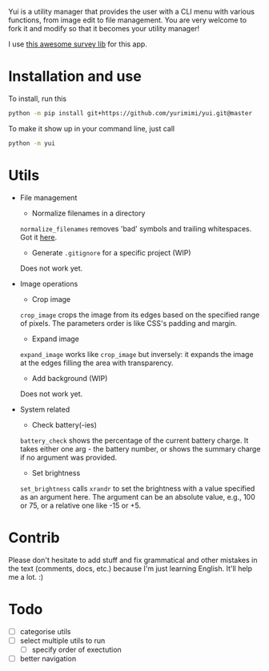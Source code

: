 Yui is a utility manager that provides the user with a CLI menu with various functions,
from image edit to file management. You are very welcome to fork it and modify so that it
becomes your utility manager!

I use [this awesome survey lib](https://github.com/Exahilosys/survey) for this app.

# Installation and use

To install, run this

```bash
python -m pip install git+https://github.com/yurimimi/yui.git@master
```

To make it show up in your command line, just call

```bash
python -m yui
```

# Utils

- File management

  - Normalize filenames in a directory

  `normalize_filenames` removes 'bad' symbols and trailing whitespaces. Got it [here](https://github.com/django/django/blob/ca5cd3e3e8e53f15e68ccd727ec8fe719cc48099/django/utils/text.py#L269).

  - Generate `.gitignore` for a specific project (WIP)

  Does not work yet.

- Image operations

  - Crop image

  `crop_image` crops the image from its edges based on the specified range of pixels.
  The parameters order is like CSS's padding and margin.

  - Expand image

  `expand_image` works like `crop_image` but inversely: it expands the image at the edges
  filling the area with transparency.

  - Add background (WIP)

  Does not work yet.

- System related

  - Check battery(-ies)

  `battery_check` shows the percentage of the current battery charge. It takes either one
  arg - the battery number, or shows the summary charge if no argument was provided.

  - Set brightness

  `set_brightness` calls `xrandr` to set the brightness with a value specified as an argument
  here. The argument can be an absolute value, e.g., 100 or 75, or a relative one like -15
  or +5.

# Contrib

Please don't hesitate to add stuff and fix grammatical and other mistakes in the text
(comments, docs, etc.) because I'm just learning English. It'll help me a lot. :)

# Todo

- [ ] categorise utils
- [ ] select multiple utils to run
  - [ ] specify order of exectution
- [ ] better navigation

